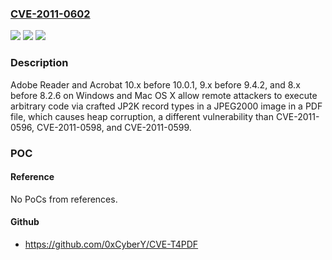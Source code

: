 ### [CVE-2011-0602](https://cve.mitre.org/cgi-bin/cvename.cgi?name=CVE-2011-0602)
![](https://img.shields.io/static/v1?label=Product&message=n%2Fa&color=blue)
![](https://img.shields.io/static/v1?label=Version&message=n%2Fa&color=blue)
![](https://img.shields.io/static/v1?label=Vulnerability&message=n%2Fa&color=brighgreen)

### Description

Adobe Reader and Acrobat 10.x before 10.0.1, 9.x before 9.4.2, and 8.x before 8.2.6 on Windows and Mac OS X allow remote attackers to execute arbitrary code via crafted JP2K record types in a JPEG2000 image in a PDF file, which causes heap corruption, a different vulnerability than CVE-2011-0596, CVE-2011-0598, and CVE-2011-0599.

### POC

#### Reference
No PoCs from references.

#### Github
- https://github.com/0xCyberY/CVE-T4PDF

